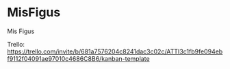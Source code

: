 # MisFigus
Mis Figus

Trello: https://trello.com/invite/b/681a7576204c8241dac3c02c/ATTI3c1fb9fe094ebf9112f04091ae97010c4686C8B6/kanban-template